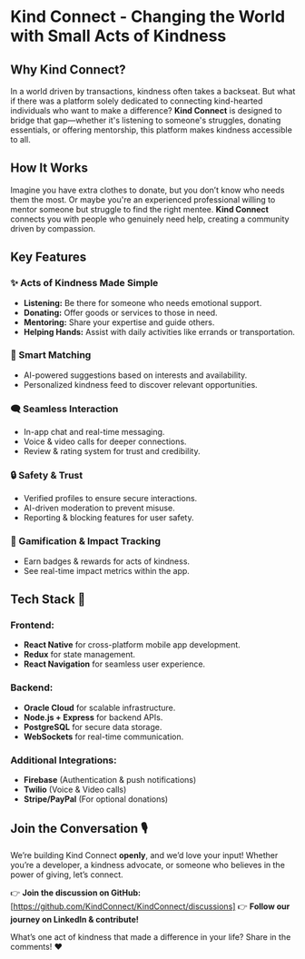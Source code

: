 # Kind Connect - Changing the World with Small Acts of Kindness

## Why Kind Connect?
In a world driven by transactions, kindness often takes a backseat. But what if there was a platform solely dedicated to connecting kind-hearted individuals who want to make a difference? **Kind Connect** is designed to bridge that gap—whether it's listening to someone's struggles, donating essentials, or offering mentorship, this platform makes kindness accessible to all.

## How It Works
Imagine you have extra clothes to donate, but you don’t know who needs them the most. Or maybe you're an experienced professional willing to mentor someone but struggle to find the right mentee. **Kind Connect** connects you with people who genuinely need help, creating a community driven by compassion.

## Key Features
### ✨ Acts of Kindness Made Simple
- **Listening:** Be there for someone who needs emotional support.
- **Donating:** Offer goods or services to those in need.
- **Mentoring:** Share your expertise and guide others.
- **Helping Hands:** Assist with daily activities like errands or transportation.

### 🔗 Smart Matching
- AI-powered suggestions based on interests and availability.
- Personalized kindness feed to discover relevant opportunities.

### 🗨️ Seamless Interaction
- In-app chat and real-time messaging.
- Voice & video calls for deeper connections.
- Review & rating system for trust and credibility.

### 🔒 Safety & Trust
- Verified profiles to ensure secure interactions.
- AI-driven moderation to prevent misuse.
- Reporting & blocking features for user safety.

### 🎉 Gamification & Impact Tracking
- Earn badges & rewards for acts of kindness.
- See real-time impact metrics within the app.

## Tech Stack 🚀
### Frontend:
- **React Native** for cross-platform mobile app development.
- **Redux** for state management.
- **React Navigation** for seamless user experience.

### Backend:
- **Oracle Cloud** for scalable infrastructure.
- **Node.js + Express** for backend APIs.
- **PostgreSQL** for secure data storage.
- **WebSockets** for real-time communication.

### Additional Integrations:
- **Firebase** (Authentication & push notifications)
- **Twilio** (Voice & Video calls)
- **Stripe/PayPal** (For optional donations)

## Join the Conversation 🎙️
We’re building Kind Connect **openly**, and we’d love your input! Whether you’re a developer, a kindness advocate, or someone who believes in the power of giving, let’s connect. 

👉 **Join the discussion on GitHub:** [https://github.com/KindConnect/KindConnect/discussions]
👉 **Follow our journey on LinkedIn & contribute!**

What’s one act of kindness that made a difference in your life? Share in the comments! ❤️
